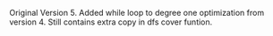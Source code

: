Original Version 5. Added while loop to degree one optimization from version 4. Still contains extra copy in dfs cover funtion. 
